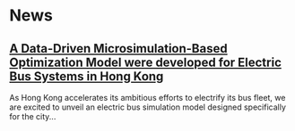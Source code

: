 # News

## [A Data-Driven Microsimulation-Based Optimization Model were developed for Electric Bus Systems in Hong Kong](./2025-2-27) 

As Hong Kong accelerates its ambitious efforts to electrify its bus fleet, we are excited to unveil an  electric bus simulation model designed specifically for the city...